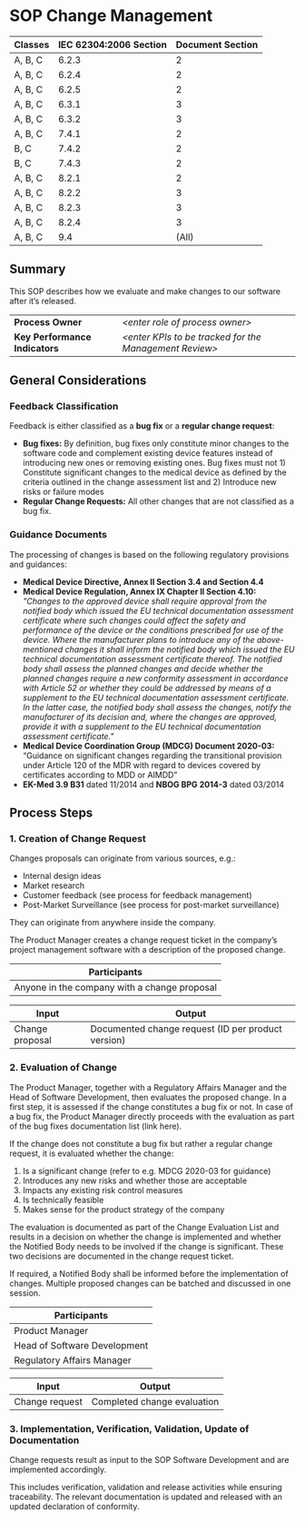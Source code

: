 # SOP Change Management

| Classes | IEC 62304:2006 Section | Document Section |
|---------|------------------------|------------------|
| A, B, C | 6.2.3                  | 2                |
| A, B, C | 6.2.4                  | 2                |
| A, B, C | 6.2.5                  | 2                |
| A, B, C | 6.3.1                  | 3                |
| A, B, C | 6.3.2                  | 3                |
| A, B, C | 7.4.1                  | 2                |
| B, C    | 7.4.2                  | 2                |
| B, C    | 7.4.3                  | 2                |
| A, B, C | 8.2.1                  | 2                |
| A, B, C | 8.2.2                  | 3                |
| A, B, C | 8.2.3                  | 3                |
| A, B, C | 8.2.4                  | 3                |
| A, B, C | 9.4                    | (All)            |

## Summary

This SOP describes how we evaluate and make changes to our software after it’s released.

|                                |                                                          |
|--------------------------------|----------------------------------------------------------|
| **Process Owner**              | *\<enter role of process owner\>*                        |
| **Key Performance Indicators** | *\<enter KPIs to be tracked for the Management Review\>* |

## General Considerations

### Feedback Classification

Feedback is either classified as a **bug fix** or a **regular change request**:

* **Bug fixes:** By definition, bug fixes only constitute minor changes to the software code and complement
  existing device features instead of introducing new ones or removing existing ones. Bug fixes must
  not 1) Constitute significant changes to the medical device as defined by the criteria outlined in the
  change assessment list and 2) Introduce new risks or failure modes
* **Regular Change Requests:** All other changes that are not classified as a bug fix.

### Guidance Documents

The processing of changes is based on the following regulatory provisions and guidances:

* **Medical Device Directive, Annex II Section 3.4 and Section 4.4**
* **Medical Device Regulation, Annex IX Chapter II Section 4.10:** *"Changes to the approved device shall
  require approval from the notified body which issued the EU technical documentation assessment certificate
  where such changes could affect the safety and performance of the device or the conditions prescribed for
  use of the device. Where the manufacturer plans to introduce any of the above-mentioned changes it shall
  inform the notified body which issued the EU technical documentation assessment certificate thereof. The
  notified body shall assess the planned changes and decide whether the planned changes require a new
  conformity assessment in accordance with Article 52 or whether they could be addressed by means of a
  supplement to the EU technical documentation assessment certificate. In the latter case, the notified body
  shall assess the changes, notify the manufacturer of its decision and, where the changes are approved,
  provide it with a supplement to the EU technical documentation assessment certificate."*
* **Medical Device Coordination Group (MDCG) Document 2020-03:** “Guidance on significant changes regarding
  the transitional provision under Article 120 of the MDR with regard to devices covered by certificates
  according to MDD or AIMDD”
* **EK-Med 3.9 B31** dated 11/2014 and **NBOG BPG 2014-3** dated 03/2014

## Process Steps

### 1. Creation of Change Request

Changes proposals can originate from various sources, e.g.:

* Internal design ideas
* Market research
* Customer feedback (see process for feedback management)
* Post-Market Surveillance (see process for post-market surveillance)

They can originate from anywhere inside the company.

The Product Manager creates a change request ticket in the company’s project management software with a
description of the proposed change.

| Participants                                 |
|----------------------------------------------|
| Anyone in the company with a change proposal |

| Input           | Output                                                   |
|-----------------|----------------------------------------------------------|
| Change proposal | Documented change request (ID per product version) |

### 2. Evaluation of Change

The Product Manager, together with a Regulatory Affairs Manager and the Head of Software Development, then
evaluates the proposed change. In a first step, it is assessed if the change constitutes a bug fix or not. In
case of a bug fix, the Product Manager directly proceeds with the evaluation as part of the bug fixes
documentation list (link here).

If the change does not constitute a bug fix but rather a regular change request, it is evaluated whether the
change:

1. Is a significant change (refer to e.g. MDCG 2020-03 for guidance)
2. Introduces any new risks and whether those are acceptable
3. Impacts any existing risk control measures
4. Is technically feasible
5. Makes sense for the product strategy of the company

The evaluation is documented as part of the Change Evaluation List and results in a decision on whether the change is implemented and whether the Notified Body needs to be involved if the change is significant. These two decisions are documented in the change request ticket.

If required, a Notified Body shall be informed before the implementation of changes.
Multiple proposed changes can be batched and discussed in one session.

| Participants                 |
|------------------------------|
| Product Manager              |
| Head of Software Development |
| Regulatory Affairs Manager   |

| Input          | Output                      |
|----------------|-----------------------------|
| Change request | Completed change evaluation |

### 3. Implementation, Verification, Validation, Update of Documentation

Change requests result as input to the SOP Software Development and are implemented accordingly.

This includes verification, validation and release activities while ensuring traceability. The relevant
documentation is updated and released with an updated declaration of conformity.
